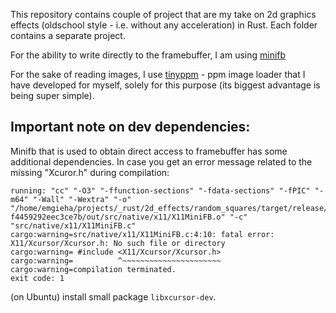 This repository contains couple of project that are my take on 2d graphics effects (oldschool style - i.e. without any acceleration) in Rust. Each folder contains a separate project.

For the ability to write directly to the framebuffer, I am using [minifb](https://crates.io/crates/minifb)

For the sake of reading images, I use [tinyppm](https://crates.io/crates/tinyppm) - ppm image loader that I have developed for myself, solely for this purpose (its biggest advantage is being super simple).

Important note on dev dependencies:
-----------------------------------

Minifb that is used to obtain direct access to framebuffer has some additional dependencies. In case you get an error message related to the missing "Xcuror.h" during compilation: 

```
running: "cc" "-O3" "-ffunction-sections" "-fdata-sections" "-fPIC" "-m64" "-Wall" "-Wextra" "-o" "/home/emgieha/projects/_rust/2d_effects/random_squares/target/release/build/minifb-f4459292eec3ce7b/out/src/native/x11/X11MiniFB.o" "-c" "src/native/x11/X11MiniFB.c"
cargo:warning=src/native/x11/X11MiniFB.c:4:10: fatal error: X11/Xcursor/Xcursor.h: No such file or directory
cargo:warning= #include <X11/Xcursor/Xcursor.h>
cargo:warning=          ^~~~~~~~~~~~~~~~~~~~~~~
cargo:warning=compilation terminated.
exit code: 1
```

(on Ubuntu) install small package `libxcursor-dev`.
